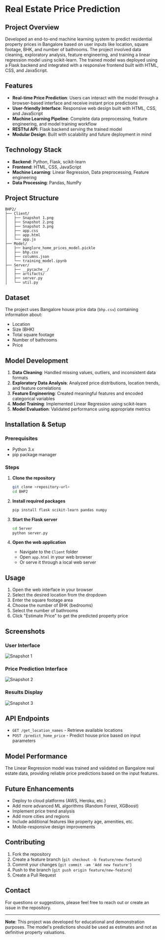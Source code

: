# Real Estate Price Prediction

## Project Overview

Developed an end-to-end machine learning system to predict residential property prices in Bangalore based on user inputs like location, square footage, BHK, and number of bathrooms. The project involved data cleaning, exploratory analysis, feature engineering, and training a linear regression model using scikit-learn. The trained model was deployed using a Flask backend and integrated with a responsive frontend built with HTML, CSS, and JavaScript.

## Features

- **Real-time Price Prediction**: Users can interact with the model through a browser-based interface and receive instant price predictions
- **User-friendly Interface**: Responsive web design built with HTML, CSS, and JavaScript
- **Machine Learning Pipeline**: Complete data preprocessing, feature engineering, and model training workflow
- **RESTful API**: Flask backend serving the trained model
- **Modular Design**: Built with scalability and future deployment in mind

## Technology Stack

- **Backend**: Python, Flask, scikit-learn
- **Frontend**: HTML, CSS, JavaScript
- **Machine Learning**: Linear Regression, Data preprocessing, Feature engineering
- **Data Processing**: Pandas, NumPy

## Project Structure

```
BHP2/
├── Client/
│   ├── Snapshot 1.png
│   ├── Snapshot 2.png
│   ├── Snapshot 3.png
│   ├── app.css
│   ├── app.html
│   └── app.js
├── Model/
│   ├── banglore_home_prices_model.pickle
│   ├── bhp.csv
│   ├── columns.json
│   └── training_model.ipynb
├── Server/
│   ├── __pycache__/
│   ├── artifacts/
│   ├── server.py
│   └── util.py
```

## Dataset

The project uses Bangalore house price data (`bhp.csv`) containing information about:
- Location
- Size (BHK)
- Total square footage
- Number of bathrooms
- Price

## Model Development

1. **Data Cleaning**: Handled missing values, outliers, and inconsistent data formats
2. **Exploratory Data Analysis**: Analyzed price distributions, location trends, and feature correlations
3. **Feature Engineering**: Created meaningful features and encoded categorical variables
4. **Model Training**: Implemented Linear Regression using scikit-learn
5. **Model Evaluation**: Validated performance using appropriate metrics

## Installation & Setup

### Prerequisites
- Python 3.x
- pip package manager

### Steps

1. **Clone the repository**
   ```bash
   git clone <repository-url>
   cd BHP2
   ```

2. **Install required packages**
   ```bash
   pip install flask scikit-learn pandas numpy
   ```

3. **Start the Flask server**
   ```bash
   cd Server
   python server.py
   ```

4. **Open the web application**
   - Navigate to the `Client` folder
   - Open `app.html` in your web browser
   - Or serve it through a local web server

## Usage

1. Open the web interface in your browser
2. Select the desired location from the dropdown
3. Enter the square footage area
4. Choose the number of BHK (bedrooms)
5. Select the number of bathrooms
6. Click "Estimate Price" to get the predicted property price

## Screenshots

### User Interface
![Snapshot 1](Client/Snapshot%201.png)

### Price Prediction Interface
![Snapshot 2](Client/Snapshot%202.png)

### Results Display
![Snapshot 3](Client/Snapshot%203.png)

## API Endpoints

- `GET /get_location_names` - Retrieve available locations
- `POST /predict_home_price` - Predict house price based on input parameters

## Model Performance

The Linear Regression model was trained and validated on Bangalore real estate data, providing reliable price predictions based on the input features.

## Future Enhancements

- Deploy to cloud platforms (AWS, Heroku, etc.)
- Add more advanced ML algorithms (Random Forest, XGBoost)
- Implement price trend analysis
- Add more cities and regions
- Include additional features like property age, amenities, etc.
- Mobile-responsive design improvements

## Contributing

1. Fork the repository
2. Create a feature branch (`git checkout -b feature/new-feature`)
3. Commit your changes (`git commit -am 'Add new feature'`)
4. Push to the branch (`git push origin feature/new-feature`)
5. Create a Pull Request


## Contact

For questions or suggestions, please feel free to reach out or create an issue in the repository.

---

**Note**: This project was developed for educational and demonstration purposes. The model's predictions should be used as estimates and not as definitive property valuations.
